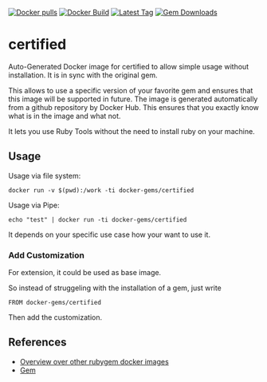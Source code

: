 [![Docker pulls](https://img.shields.io/docker/pulls/rubygem/certified.svg)](https://hub.docker.com/r/rubygem/certified/)
[![Docker Build](https://img.shields.io/docker/automated/rubygem/certified.svg)](https://hub.docker.com/r/rubygem/certified/)
[![Latest Tag](https://img.shields.io/github/tag/docker-rubygem/certified.svg)](https://hub.docker.com/r/rubygem/certified/)
[![Gem Downloads](https://img.shields.io/gem/dt/certified.svg)](https://rubygems.org/gems/certified/)
# certified

Auto-Generated Docker image for certified to allow simple usage without installation.
It is in sync with the original gem.

This allows to use a specific version of your favorite gem and ensures that this image will be supported in future.
The image is generated automatically from a github repository by Docker Hub.
This ensures that you exactly know what is in the image and what not.

It lets you use Ruby Tools without the need to install ruby on your machine.

## Usage

Usage via file system:

`docker run -v $(pwd):/work -ti docker-gems/certified`

Usage via Pipe:

`echo "test" | docker run -ti docker-gems/certified`

It depends on your specific use case how your want to use it.

### Add Customization

For extension, it could be used as base image.

So instead of struggeling with the installation of a gem, just write

`FROM docker-gems/certified`

Then add the customization.

## References

 - [Overview over other rubygem docker images](https://github.com/thinkbot/docker-rubygem)
 - [Gem](https://rubygems.org/gems/certified/)
